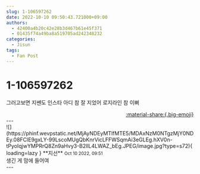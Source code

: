 ```yaml
---
slug: 1-106597262
date: 2022-10-10 09:50:43.721000+09:00
authors:
  - 42400a4b20c42e28b3d467b61e45f371
  - 01435f74a49ba8a519705ad242348232
categories:
  - Jisun
tags:
  - Fan Post
---
```


# 1-106597262

<div class="post-container" markdown="1">
<div class="content-container md-sidebar__scrollwrap" markdown="1">

그러고보면 지쎈도 인스타 아디 참 잘 지었어 로지라인 참 이뻐

</div>
</div>

<div style="text-align: right;" markdown="1">
<a href="https://weverse.io/fromis9/fanpost/1-106597262" style="text-align: right;">:material-share:{.big-emoji}</a>
</div>
---

<div class="comments-container md-sidebar__scrollwrap" markdown="1">
<div class="comment" markdown="1">
<div class='id-container' markdown="1">
![](https://phinf.wevpstatic.net/MjAyNDEyMTlfMTE5/MDAxNzM0NTgzMjY0NDEy.08FClE9gxLY-99LscoMUgQbKnrVicLFFWSqmAi3eGLEg.hXV0n-tPyoIqjwYMPRrQ8Zn9aHvy3-B2llL4LWAZ_bEg.JPEG/image.jpg?type=s72){ loading=lazy }
**<span class="artist">지선</span>** <small>Oct 10 2022, 09:51</small><br>
</div>
<div class='comment-body' markdown="1">
생긴 게 맘에 들어여
</div>
</div>
</div>
---
